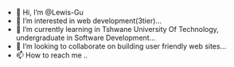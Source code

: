 - 👋 Hi, I’m @Lewis-Gu
- 👀 I’m interested in web development(3tier)...
- 🌱 I’m currently learning in Tshwane University Of Technology, undergraduate in Software Development...
- 💞️ I’m looking to collaborate on building user friendly web sites...
- 📫 How to reach me ..

<!---
Lewis-Gu/Lewis-Gu is a ✨ special ✨ repository because its `README.md` (this file) appears on your GitHub profile.
You can click the Preview link to take a look at your changes.
--->
